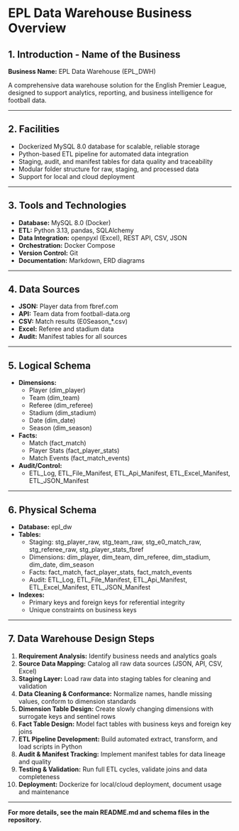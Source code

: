 # EPL Data Warehouse Business Overview

## 1. Introduction - Name of the Business
**Business Name:** EPL Data Warehouse (EPL_DWH)

A comprehensive data warehouse solution for the English Premier League, designed to support analytics, reporting, and business intelligence for football data.

---

## 2. Facilities
- Dockerized MySQL 8.0 database for scalable, reliable storage
- Python-based ETL pipeline for automated data integration
- Staging, audit, and manifest tables for data quality and traceability
- Modular folder structure for raw, staging, and processed data
- Support for local and cloud deployment

---

## 3. Tools and Technologies
- **Database:** MySQL 8.0 (Docker)
- **ETL:** Python 3.13, pandas, SQLAlchemy
- **Data Integration:** openpyxl (Excel), REST API, CSV, JSON
- **Orchestration:** Docker Compose
- **Version Control:** Git
- **Documentation:** Markdown, ERD diagrams

---

## 4. Data Sources
- **JSON:** Player data from fbref.com
- **API:** Team data from football-data.org
- **CSV:** Match results (E0Season_*.csv)
- **Excel:** Referee and stadium data
- **Audit:** Manifest tables for all sources

---

## 5. Logical Schema
- **Dimensions:**
  - Player (dim_player)
  - Team (dim_team)
  - Referee (dim_referee)
  - Stadium (dim_stadium)
  - Date (dim_date)
  - Season (dim_season)
- **Facts:**
  - Match (fact_match)
  - Player Stats (fact_player_stats)
  - Match Events (fact_match_events)
- **Audit/Control:**
  - ETL_Log, ETL_File_Manifest, ETL_Api_Manifest, ETL_Excel_Manifest, ETL_JSON_Manifest

---

## 6. Physical Schema
- **Database:** epl_dw
- **Tables:**
  - Staging: stg_player_raw, stg_team_raw, stg_e0_match_raw, stg_referee_raw, stg_player_stats_fbref
  - Dimensions: dim_player, dim_team, dim_referee, dim_stadium, dim_date, dim_season
  - Facts: fact_match, fact_player_stats, fact_match_events
  - Audit: ETL_Log, ETL_File_Manifest, ETL_Api_Manifest, ETL_Excel_Manifest, ETL_JSON_Manifest
- **Indexes:**
  - Primary keys and foreign keys for referential integrity
  - Unique constraints on business keys

---

## 7. Data Warehouse Design Steps
1. **Requirement Analysis:** Identify business needs and analytics goals
2. **Source Data Mapping:** Catalog all raw data sources (JSON, API, CSV, Excel)
3. **Staging Layer:** Load raw data into staging tables for cleaning and validation
4. **Data Cleaning & Conformance:** Normalize names, handle missing values, conform to dimension standards
5. **Dimension Table Design:** Create slowly changing dimensions with surrogate keys and sentinel rows
6. **Fact Table Design:** Model fact tables with business keys and foreign key joins
7. **ETL Pipeline Development:** Build automated extract, transform, and load scripts in Python
8. **Audit & Manifest Tracking:** Implement manifest tables for data lineage and quality
9. **Testing & Validation:** Run full ETL cycles, validate joins and data completeness
10. **Deployment:** Dockerize for local/cloud deployment, document usage and maintenance

---

**For more details, see the main README.md and schema files in the repository.**

